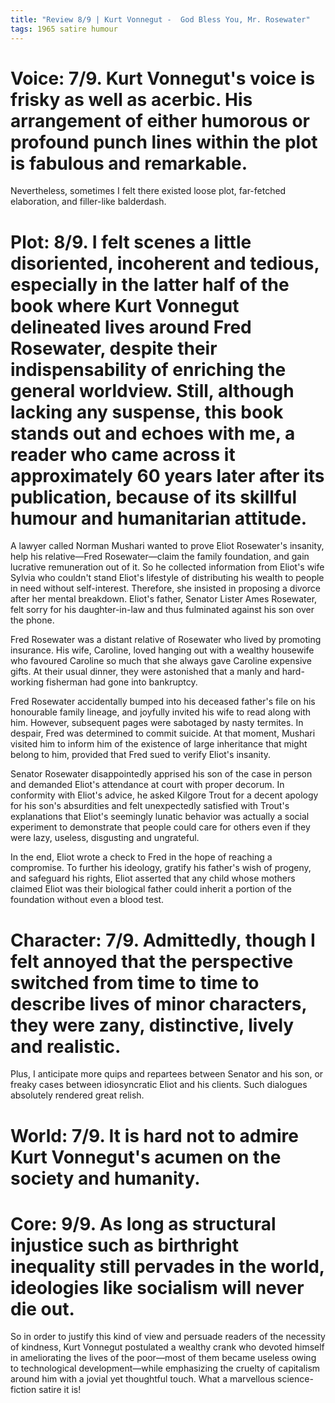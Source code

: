 ```yaml
---
title: "Review 8/9 | Kurt Vonnegut -  God Bless You, Mr. Rosewater"
tags: 1965 satire humour
---
```


# Voice: 7/9. Kurt Vonnegut's voice is frisky as well as acerbic. His arrangement of either humorous or profound punch lines within the plot is fabulous and remarkable. 

Nevertheless, sometimes I felt there existed loose plot, far-fetched elaboration, and filler-like balderdash.

# Plot: 8/9. I felt scenes a little disoriented, incoherent and tedious, especially in the latter half of the book where Kurt Vonnegut delineated lives around Fred Rosewater, despite their indispensability of enriching the general worldview. Still, although lacking any suspense, this book stands out and echoes with me, a reader who came across it approximately 60 years later after its publication, because of its skillful humour and humanitarian attitude.
A lawyer called Norman Mushari wanted to prove Eliot Rosewater's insanity, help his relative—Fred Rosewater—claim the family foundation, and gain lucrative remuneration out of it. So he collected information from Eliot's wife Sylvia who couldn't stand Eliot's lifestyle of distributing his wealth to people in need without self-interest. Therefore, she insisted in proposing a divorce after her mental breakdown. Eliot's father, Senator Lister Ames Rosewater, felt sorry for his daughter-in-law and thus fulminated against his son over the phone.

Fred Rosewater was a distant relative of Rosewater who lived by promoting insurance. His wife, Caroline, loved hanging out with a wealthy housewife who favoured Caroline so much that she always gave Caroline expensive gifts. At their usual dinner, they were astonished that a manly and hard-working fisherman had gone into bankruptcy.

Fred Rosewater accidentally bumped into his deceased father's file on his honourable family lineage, and joyfully invited his wife to read along with him. However, subsequent pages were sabotaged by nasty termites. In despair, Fred was determined to commit suicide. At that moment, Mushari visited him to inform him of the existence of large inheritance that might belong to him, provided that Fred sued to verify Eliot's insanity.

Senator Rosewater disappointedly apprised his son of the case in person and demanded Eliot's attendance at court with proper decorum. In conformity with Eliot's advice, he asked Kilgore Trout for a decent apology for his son's absurdities and felt unexpectedly satisfied with Trout's explanations that Eliot's seemingly lunatic behavior was actually a social experiment to demonstrate that people could care for others even if they were lazy, useless, disgusting and ungrateful.

In the end, Eliot wrote a check to Fred in the hope of reaching a compromise. To further his ideology, gratify his father's wish of progeny, and safeguard his rights, Eliot asserted that any child whose mothers claimed Eliot was their biological father could inherit a portion of the foundation without even a blood test.





# Character: 7/9. Admittedly, though I felt annoyed that the perspective switched from time to time to describe lives of minor characters, they were zany, distinctive, lively and realistic.
Plus, I anticipate more quips and repartees between Senator and his son, or freaky cases between idiosyncratic Eliot and his clients. Such dialogues absolutely rendered great relish.

# World: 7/9. It is hard not to admire Kurt Vonnegut's acumen on the society and humanity.




# Core: 9/9. As long as structural injustice such as birthright inequality still pervades in the world, ideologies like socialism will never die out.
So in order to justify this kind of view and persuade readers of the necessity of kindness, Kurt Vonnegut postulated a wealthy crank who devoted himself in ameliorating the lives of the poor—most of them became useless owing to technological development—while emphasizing the cruelty of capitalism around him with a jovial yet thoughtful touch. What a marvellous science-fiction satire it is!

